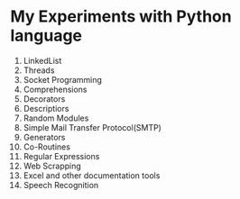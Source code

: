 # My Experiments with Python language


1. LinkedList
2. Threads
3. Socket Programming
4. Comprehensions
5. Decorators
6. Descriptiors
7. Random Modules
8. Simple Mail Transfer Protocol(SMTP)
9. Generators
10. Co-Routines
11. Regular Expressions
12. Web Scrapping
13. Excel and other documentation tools
14. Speech Recognition

